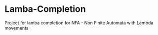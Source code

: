 # Lamba-Completion

Project for lamba completion for NFA - Non Finite Automata with Lambda movements
